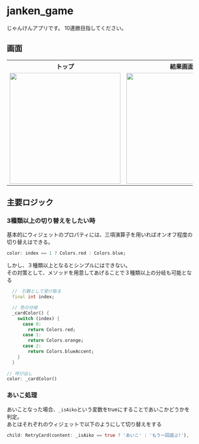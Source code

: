 # janken_game

じゃんけんアプリです。
10連勝目指してください。

## 画面

<table>
  <tr>
    <th>トップ</th>
    <th>結果画面</th>
    <th>あいこの時①</th>
    <th>あいこの時②</th>
  </tr>
  <tr>
    <td>
      <img width="300" src="https://user-images.githubusercontent.com/67848399/159233248-dbc570f6-5f18-4625-b97d-ba8839263950.png">
    </td>
    <td>
      <img width="300" src="https://user-images.githubusercontent.com/67848399/159233268-3d39866a-9d24-4e43-897f-7c98c0a2db1a.png">
    </td>
    <td>
      <img width="300" src="https://user-images.githubusercontent.com/67848399/159233285-4aac75f7-4ba3-4347-810b-bbd61b47782d.png">
    </td>
    <td>
      <img width="300" src="https://user-images.githubusercontent.com/67848399/159233282-a6a491bf-ee57-46ec-a07a-426073ec229b.png">
    </td>
  </tr>
</table>

## 主要ロジック
### 3種類以上の切り替えをしたい時
基本的にウィジェットのプロパティには、三項演算子を用いればオンオフ程度の切り替えはできる。
```dart
color: index == 1 ? Colors.red : Colors.blue;
```
しかし、３種類以上となるとシンプルにはできない。<br>
その対策として、メソッドを用意してあげることで３種類以上の分岐も可能となる
```dart
  //　引数として受け取る
  final int index;

  // 色の分岐
  _cardColor() {
    switch (index) {
      case 0:
        return Colors.red;
      case 1:
        return Colors.orange;
      case 2:
        return Colors.blueAccent;
    }
  }
  
// 呼び出し
color: _cardColor()
```
### あいこ処理
あいことなった場合、`_isAiko`という変数をtrueにすることであいこかどうかを判定。<br>
あとはそれぞれのウィジェットで以下のようにして切り替えをする
```dart
child: RetryCard(content: _isAiko == true ? 'あいこ' : 'もう一回遊ぶ!'),
```

